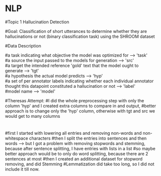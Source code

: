 # NLP

#Topic 1 Hallucination Detection 

#Goal: Classification of short utterances to determine whether they are hallucinations or not (binary classification task) using the SHROOM dataset 

#Data Description 

#a task indicating what objective the model was optimized for --> 'task'  
#a source the input passed to the models for generation --> 'src'   
#a target the intended reference 'gold' text that the model ought to generate --> 'tgt'  
#a hypothesis the actual model predicts --> 'hyp'  
#a set of per annotator labels indicating whether each individual annotator thought this datapoint constituted a hallucination or not --> 'label'  
#model name --> 'model' 

#Theresas Attempt: 
#I did the whole preprocessing step with only the column 'hyp' and I created extra columns to compare in and output, 
#better approach is to change only the 'hyp' column, otherwise with tgt and src we would get to many columns 
#
#first I started with lowering all entries and removing non-words and non-whitespace characters 
#then I split the entries into sentences and then words --> but I got a problem with removing stopwords and stemming, because after sentence splitting, I have entries with lists in a list 
#so maybe better approach would be to only do word splitting, because there are 2 sentences at most 
#then I created an additional dataset for stopword removing, and did Stemming 
#Lemmatization did take too long, so I did not include it till now. 
